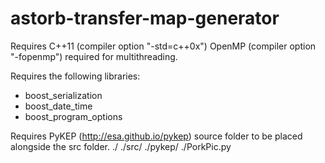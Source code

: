 # astorb-transfer-map-generator

Requires C++11 (compiler option "-std=c++0x")
OpenMP (compiler option "-fopenmp") required for multithreading.

Requires the following libraries:
* boost_serialization
* boost_date_time
* boost_program_options

Requires PyKEP (http://esa.github.io/pykep) source folder to be placed alongside the src folder.
./
./src/
./pykep/
./PorkPic.py
